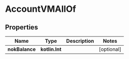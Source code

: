 
# AccountVMAllOf

## Properties
Name | Type | Description | Notes
------------ | ------------- | ------------- | -------------
**nokBalance** | **kotlin.Int** |  |  [optional]



